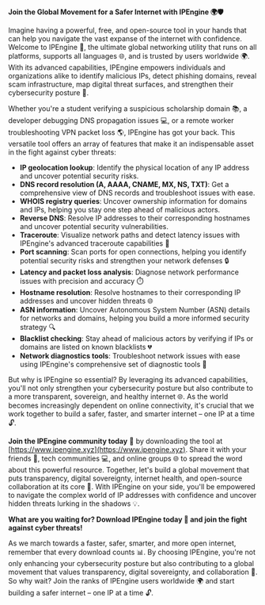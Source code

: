 **Join the Global Movement for a Safer Internet with IPEngine 🌍🛡️**

Imagine having a powerful, free, and open-source tool in your hands that can help you navigate the vast expanse of the internet with confidence. Welcome to IPEngine 🔑, the ultimate global networking utility that runs on all platforms, supports all languages 🌐, and is trusted by users worldwide 🌍. With its advanced capabilities, IPEngine empowers individuals and organizations alike to identify malicious IPs, detect phishing domains, reveal scam infrastructure, map digital threat surfaces, and strengthen their cybersecurity posture 🔐.

Whether you're a student verifying a suspicious scholarship domain 📚, a developer debugging DNS propagation issues 💻, or a remote worker troubleshooting VPN packet loss 🌎, IPEngine has got your back. This versatile tool offers an array of features that make it an indispensable asset in the fight against cyber threats:

*   **IP geolocation lookup**: Identify the physical location of any IP address and uncover potential security risks.
*   **DNS record resolution (A, AAAA, CNAME, MX, NS, TXT)**: Get a comprehensive view of DNS records and troubleshoot issues with ease.
*   **WHOIS registry queries**: Uncover ownership information for domains and IPs, helping you stay one step ahead of malicious actors.
*   **Reverse DNS**: Resolve IP addresses to their corresponding hostnames and uncover potential security vulnerabilities.
*   **Traceroute**: Visualize network paths and detect latency issues with IPEngine's advanced traceroute capabilities 📡
*   **Port scanning**: Scan ports for open connections, helping you identify potential security risks and strengthen your network defenses 🔒
*   **Latency and packet loss analysis**: Diagnose network performance issues with precision and accuracy ⏱️
*   **Hostname resolution**: Resolve hostnames to their corresponding IP addresses and uncover hidden threats 🌐
*   **ASN information**: Uncover Autonomous System Number (ASN) details for networks and domains, helping you build a more informed security strategy 🔍
*   **Blacklist checking**: Stay ahead of malicious actors by verifying if IPs or domains are listed on known blacklists 💔
*   **Network diagnostics tools**: Troubleshoot network issues with ease using IPEngine's comprehensive set of diagnostic tools 🚀

But why is IPEngine so essential? By leveraging its advanced capabilities, you'll not only strengthen your cybersecurity posture but also contribute to a more transparent, sovereign, and healthy internet 🌐. As the world becomes increasingly dependent on online connectivity, it's crucial that we work together to build a safer, faster, and smarter internet – one IP at a time 🔓.

**Join the IPEngine community today** 👥 by downloading the tool at [https://www.ipengine.xyz](https://www.ipengine.xyz). Share it with your friends 🤝, tech communities 💻, and online groups 🌐 to spread the word about this powerful resource. Together, let's build a global movement that puts transparency, digital sovereignty, internet health, and open-source collaboration at its core 🔑. With IPEngine on your side, you'll be empowered to navigate the complex world of IP addresses with confidence and uncover hidden threats lurking in the shadows 💡.

**What are you waiting for? Download IPEngine today 🚀 and join the fight against cyber threats!**

As we march towards a faster, safer, smarter, and more open internet, remember that every download counts 📊. By choosing IPEngine, you're not only enhancing your cybersecurity posture but also contributing to a global movement that values transparency, digital sovereignty, and collaboration 🔑. So why wait? Join the ranks of IPEngine users worldwide 🌍 and start building a safer internet – one IP at a time 🔓.